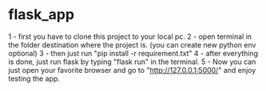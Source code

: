 # flask_app

1 - first you have to clone this project to your local pc.
2 - open terminal in the folder destination where the project is.
(you can create new python env optional)
3 - then just run "pip install -r requirement.txt"
4 - after everything is done, just run flask by typing "flask run" in the terminal.
5 - Now you can just open your favorite browser and go to "http://127.0.0.1:5000/" and enjoy testing the app.
